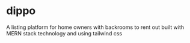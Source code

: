 # dippo
A listing platform for home owners with backrooms to rent  out built with MERN stack technology and using tailwind css
